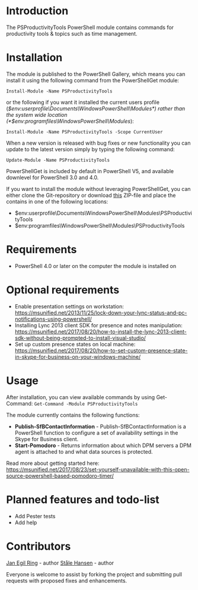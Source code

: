 # Introduction

The PSProductivityTools PowerShell module contains commands for productivity tools & topics such as time management.

# Installation

The module is published to the PowerShell Gallery, which means you can install it using the following command from the PowerShellGet module:

`Install-Module -Name PSProductivityTools`

or the following if you want it installed the current users profile (*$env:userprofile\Documents\WindowsPowerShell\Modules*) rather than the system wide location (*$env:programfiles\WindowsPowerShell\Modules*):

`Install-Module -Name PSProductivityTools -Scope CurrentUser`

When a new version is released with bug fixes or new functionality you can update to the latest version simply by typing the following command:

`Update-Module -Name PSProductivityTools`

PowerShellGet is included by default in PowerShell V5, and available downlevel for PowerShell 3.0 and 4.0.

If you want to install the module without leveraging PowerShellGet, you can either clone the Git-repository or download [this](https://github.com/janegilring/PSProductivityTools/archive/master.zip) ZIP-file and place the contains in one of the following locations:
- $env:userprofile\Documents\WindowsPowerShell\Modules\PSProductivityTools
- $env:programfiles\WindowsPowerShell\Modules\PSProductivityTools

# Requirements

- PowerShell 4.0 or later on the computer the module is installed on

# Optional requirements

- Enable presentation settings on workstation: https://msunified.net/2013/11/25/lock-down-your-lync-status-and-pc-notifications-using-powershell/
- Installing Lync 2013 client SDK for presence and notes manipulation: https://msunified.net/2017/08/20/how-to-install-the-lync-2013-client-sdk-without-being-prompted-to-install-visual-studio/
- Set up custom presence states on local machine: https://msunified.net/2017/08/20/how-to-set-custom-presence-state-in-skype-for-business-on-your-windows-machine/

# Usage

After installation, you can view available commands by using Get-Command:
`Get-Command -Module PSProductivityTools`

The module currently contains the following functions:
- **Publish-SfBContactInformation** - Publish-SfBContactInformation is a PowerShell function to configure a set of availability settings in the Skype for Business client.
- **Start-Pomodoro** - Returns information about which DPM servers a DPM agent is attached to and what data sources is protected.

Read more about getting started here: https://msunified.net/2017/08/23/set-yourself-unavailable-with-this-open-source-powershell-based-pomodoro-timer/

# Planned features and todo-list

- Add Pester tests
- Add help

# Contributors

[Jan Egil Ring](https://twitter.com/JanEgilRing) - author
[Ståle Hansen](https://twitter.com/StaleHansen) - author

Everyone is welcome to assist by forking the project and submitting pull requests with proposed fixes and enhancements.
